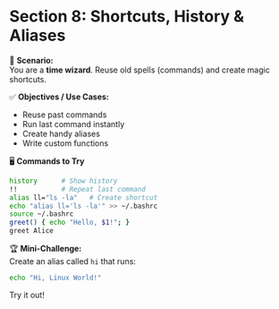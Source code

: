 # Section 8: Shortcuts, History & Aliases

🎯 **Scenario:**  
You are a **time wizard**. Reuse old spells (commands) and create magic shortcuts.

✅ **Objectives / Use Cases:**  
- Reuse past commands  
- Run last command instantly  
- Create handy aliases  
- Write custom functions  

🖥️ **Commands to Try**
```bash
history      # Show history
!!           # Repeat last command
alias ll="ls -la"   # Create shortcut
echo "alias ll='ls -la'" >> ~/.bashrc
source ~/.bashrc
greet() { echo "Hello, $1!"; }
greet Alice
```

🏆 **Mini-Challenge:**  
Create an alias called `hi` that runs:  
```bash
echo "Hi, Linux World!"
```  
Try it out!  
